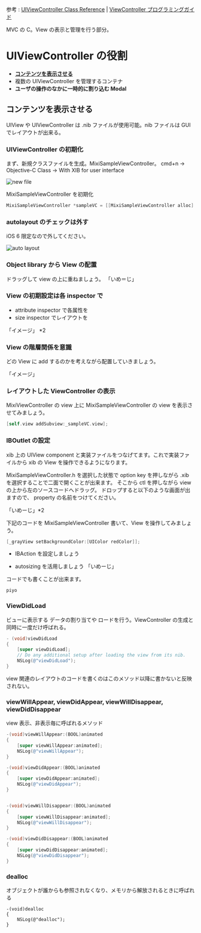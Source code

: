 参考 : [UIViewController Class Reference](http://developer.apple.com/library/ios/#documentation/uikit/reference/UIViewController_Class/Reference/Reference.html) | [ViewController プログラミングガイド](https://developer.apple.com/jp/devcenter/ios/library/documentation/ViewControllerPGforiPhoneOS.pdf)

MVC の C。View の表示と管理を行う部分。

# UIViewController の役割
- [**コンテンツを表示させる**](#UIVC1) 
- 複数の UIViewController を管理するコンテナ
- **ユーザの操作のなかに一時的に割り込む Modal**

## <a name="UIVC1">コンテンツを表示させる
UIView や UIViewController は .nib ファイルが使用可能。nib ファイルは GUI でレイアウトが出来る。

### UIViewController の初期化
まず、新規クラスファイルを生成。MixiSampleViewController。
cmd+n -> Objective-C Class -> With XIB for user interface

![new file](https://raw.github.com/mixi-inc/iOSTraining/master/Doc/Images/1.4/newFile.png)

MixiSampleViewController を初期化
```objective-c
MixiSampleViewController *sampleVC = [[MixiSampleViewController alloc] initWithNibName:@"MixiSampleViewController" bundle:nil];
```

### autolayout のチェックは外す
iOS 6 限定なので外してください。

![auto layout](https://raw.github.com/mixi-inc/iOSTraining/master/Doc/Images/1.4/autolayout.png)

### Object library から View の配置
ドラッグして view の上に重ねましょう。
「いめ＝じ」

### View の初期設定は各 inspector で
- attribute inspector で各属性を
- size inspector でレイアウトを

「イメージ」 *2

### View の階層関係を意識
どの View に add するのかを考えながら配置していきましょう。

「イメージ」

### レイアウトした ViewController の表示
MixiViewController の view 上に MixiSampleViewController の view を表示させてみましょう。
```objective-c
[self.view addSubview:_sampleVC.view];
```

### IBOutlet の設定
xib 上の UIView component と実装ファイルをつなげてます。これで実装ファイルから xib の View を操作できるようになります。

MixiSampleViewController.h を選択した状態で option key を押しながら .xib を選択することで二面で開くことが出来ます。
そこから ctl を押しながら view の上から左のソースコードへドラッグ。
ドロップすると以下のような画面が出ますので、 property の名前をつけてください。

「いめーじ」*2

下記のコードを MixiSampleViewController 書いて、View を操作してみましょう。
```objective-c
[_grayView setBackgroundColor:[UIColor redColor]];
```

- IBAction を設定しましょう

- autosizing を活用しましょう
「いめーじ」

コードでも書くことが出来ます。
```objective-c
piyo
```


### ViewDidLoad
ビューに表示する データの割り当てや ロードを行う。ViewController の生成と同時に一度だけ呼ばれる。
```objective-c
- (void)viewDidLoad
{
    [super viewDidLoad];
    // Do any additional setup after loading the view from its nib.
    NSLog(@"viewDidLoad");
}
```

view 関連のレイアウトのコードを書くのはこのメソッド以降に書かないと反映されない。

### viewWillAppear, viewDidAppear, viewWillDisappear, viewDidDisappear
view 表示、非表示毎に呼ばれるメソッド

```objective-c
-(void)viewWillAppear:(BOOL)animated
{
    [super viewWillAppear:animated];
    NSLog(@"viewWillAppear");
}

-(void)viewDidAppear:(BOOL)animated
{
    [super viewDidAppear:animated];
    NSLog(@"viewDidAppear");
}


-(void)viewWillDisappear:(BOOL)animated
{
    [super viewWillDisappear:animated];
    NSLog(@"viewWillDisappear");
}

-(void)viewDidDisappear:(BOOL)animated
{
    [super viewDidDisappear:animated];
    NSLog(@"viewDidDisappear");
}
```

### dealloc
オブジェクトが誰からも参照されなくなり、メモリから解放されるときに呼ばれる
```bojective-c
-(void)dealloc
{
    NSLog(@"dealloc");
}
```